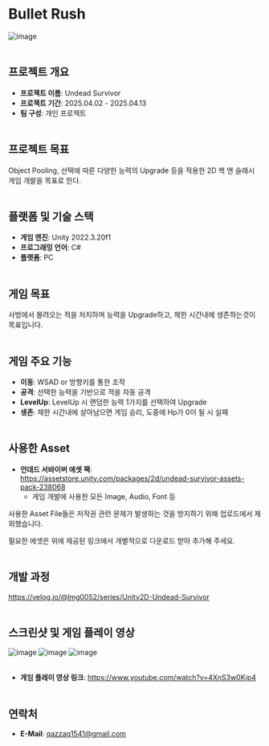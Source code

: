 # Bullet Rush
![image](https://github.com/user-attachments/assets/8599f608-62cf-4b02-a67b-97934e6805f6)
<br><br/>

## 프로젝트 개요
- **프로젝트 이름**: Undead Survivor
- **프로젝트 기간**: 2025.04.02 - 2025.04.13
- **팀 구성**: 개인 프로젝트
<br><br/>

## 프로젝트 목표
Object Pooling, 선택에 따른 다양한 능력의 Upgrade 등을 적용한 2D 핵 앤 슬래시 게임 개발을 목표로 한다.
<br><br/>

## 플랫폼 및 기술 스택
- **게임 엔진**: Unity 2022.3.20f1
- **프로그래밍 언어**: C#
- **플랫폼**: PC
<br><br/>

## 게임 목표
사방에서 몰려오는 적을 처치하며 능력을 Upgrade하고, 제한 시간내에 생존하는것이 목표입니다.
<br><br/>

## 게임 주요 기능
- **이동**: WSAD or 방향키를 통한 조작
- **공격**: 선택한 능력을 기반으로 적을 자동 공격
- **LevelUp**: LevelUp 시 랜덤한 능력 1가지를 선택하여 Upgrade
- **생존**: 제한 시간내에 살아남으면 게임 승리, 도중에 Hp가 0이 될 시 실패
<br><br/>

## 사용한 Asset
- **언데드 서바이버 에셋 팩**: https://assetstore.unity.com/packages/2d/undead-survivor-assets-pack-238068
  - 게임 개발에 사용한 모든 Image, Audio, Font 등

사용한 Asset File들은 저작권 관련 문제가 발생하는 것을 방지하기 위해 업로드에서 제외했습니다.

필요한 에셋은 위에 제공된 링크에서 개별적으로 다운로드 받아 추가해 주세요.
<br><br/>

## 개발 과정
https://velog.io/@lmg0052/series/Unity2D-Undead-Survivor
<br><br/>

## 스크린샷 및 게임 플레이 영상
![image](https://github.com/user-attachments/assets/65185936-3f79-4cb8-beef-a944e6ae81c9)
![image](https://github.com/user-attachments/assets/6ae220f5-5def-401b-bd81-66ab3c8dacd3)
![image](https://github.com/user-attachments/assets/780b7ef6-f880-4b6d-ae46-bdd38fbb6f0b)
<br><br/>

- **게임 플레이 영상 링크**: https://www.youtube.com/watch?v=4XnS3w0Kip4
<br><br/>

## 연락처
- **E-Mail**: qazzaq1541@gmail.com

